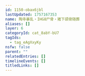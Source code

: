 ```yaml
---
id: 1150-obax6jbl
lastUpdated: 1757167353
name: 陶寺暴乱・IHG8尸骨・猪下颌骨随葬
aliases: []
layer: 6
categoryId: cat_8abY-bU7
tagIds:
  - tag_eAgXxyKy
nsfw: false
parent: ""
relatedEntries: []
timelineEvents: []
titledLinks: []
---
```



